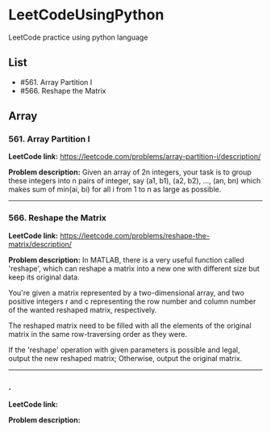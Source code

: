 # LeetCodeUsingPython
LeetCode practice using python language
## List
* #561. Array Partition I
* #566. Reshape the Matrix

## Array
### 561. Array Partition I
**LeetCode link:** https://leetcode.com/problems/array-partition-i/description/

**Problem description:**
Given an array of 2n integers, your task is to group these integers into n pairs of integer, say (a1, b1), (a2, b2), ..., (an, bn) which makes sum of min(ai, bi) for all i from 1 to n as large as possible.

-----------------------------
### 566. Reshape the Matrix
**LeetCode link:** https://leetcode.com/problems/reshape-the-matrix/description/

**Problem description:**
In MATLAB, there is a very useful function called 'reshape', which can reshape a matrix into a new one with different size but keep its original data.

You're given a matrix represented by a two-dimensional array, and two positive integers r and c representing the row number and column number of the wanted reshaped matrix, respectively.

The reshaped matrix need to be filled with all the elements of the original matrix in the same row-traversing order as they were.

If the 'reshape' operation with given parameters is possible and legal, output the new reshaped matrix; Otherwise, output the original matrix.

-----------------------------
### .
**LeetCode link:** 

**Problem description:**

